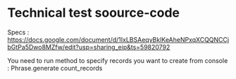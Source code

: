 # Technical test soource-code

Specs :
https://docs.google.com/document/d/1IxLBSAeqyBklKeAheNPxqXCQQNCCjbGtPa5Dwo8MZfw/edit?usp=sharing_eip&ts=59820792

You need to run method to specify records you want to create from console :
Phrase.generate count_records
